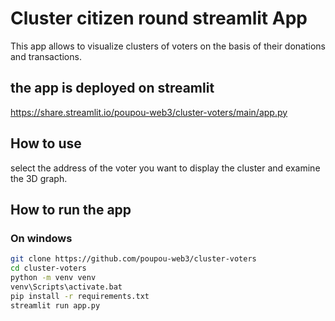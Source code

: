 # Cluster citizen round streamlit App

This app allows to visualize clusters of voters on the basis of their donations and transactions.

## the app is deployed on streamlit
https://share.streamlit.io/poupou-web3/cluster-voters/main/app.py

## How to use
select the address of the voter you want to display the cluster and examine the 3D graph.

## How to run the app

### On windows
```bash
git clone https://github.com/poupou-web3/cluster-voters
cd cluster-voters
python -m venv venv
venv\Scripts\activate.bat
pip install -r requirements.txt
streamlit run app.py
```


